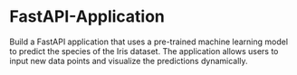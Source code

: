 # FastAPI-Application
Build a FastAPI application that uses a pre-trained machine learning model to predict the species of the Iris dataset. The application allows users to input new data points and visualize the predictions dynamically.
